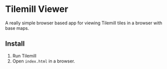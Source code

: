 # Tilemill Viewer

A really simple browser based app for viewing Tilemill tiles in a browser with base maps.

## Install

1. Run Tilemill
2. Open ```index.html``` in a browser.